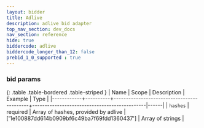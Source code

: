 ```yaml
---
layout: bidder
title: Adlive
description: adlive bid adapter
top_nav_section: dev_docs
nav_section: reference
hide: true
biddercode: adlive
biddercode_longer_than_12: false
prebid_1_0_supported : true
---
```


### bid params

{: .table .table-bordered .table-striped }
| Name       | Scope    | Description                               | Example                                      | Type |
|------------+----------+-------------------------------------------+----------------------------------------------|------|
| `hashes`   | required | Array of hashes, provided by adlive       | ['1e100887dd614b0909bf6c49ba7f69fdd1360437'] | Array of strings |
